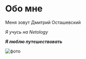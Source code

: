 # Обо мне

Меня зовут Дмитрий Осташевский

_Я учусь на Netology_

***Я люблю путешествовать***

![фото](https://i.paste.pics/JS6S7.png)
